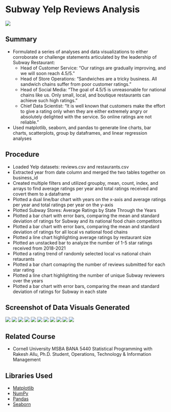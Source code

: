 # Subway Yelp Reviews Analysis
![](/images/Subway_fig12.png)
## Summary
* Formulated a series of analyses and data visualizations to either corroborate or challenge statements articulated by the leadership of Subway Restaurant:
  * Head of Customer Service: “Our ratings are gradually improving, and we will soon reach 4.5/5.”
  * Head of Store Operations: “Sandwiches are a tricky business. All sandwich chains suffer from poor customer ratings.”
  * Head of Social Media: “The goal of 4.5/5 is unreasonable for national chains like us. Only small, local, and boutique restaurants can achieve such high ratings.”
  * Chief Data Scientist: “It is well known that customers make the effort to give a rating only when they are either extremely angry or absolutely delighted with the service. So online ratings are not reliable.”
* Used matplotlib, seaborn, and pandas to generate line charts, bar charts, scatterplots, group by dataframes, and linear regression analyses

## Procedure
* Loaded Yelp datasets: reviews.csv and restaurants.csv 
* Extracted year from date column and merged the two tables together on business_id
* Created multiple filters and utilized groupby, mean, count, index, and arrays to find average ratings per year and total ratings received and covert them to a dataframe
* Plotted a dual line/bar chart with years on the x-axis and average ratings per year and total ratings per year on the y-axis
* Plotted Subway Stores: Average Ratings by State Through the Years
* Plotted a bar chart with error bars, comparing the mean and standard deviation of ratings for Subway and its national food chain competitors
* Plotted a bar chart with error bars, comparing the mean and standard deviation of ratings for all local vs national food chains
* Plotted a line chart highlighting average ratings by restaurant size
* Plotted an unstacked bar to analyze the number of 1-5 star ratings received from 2018-2021 
* Plotted a rating trend of randomly selected local vs national chain retaurants
* Plotted a bar chart comapring the number of reviews submitted for each star rating
* Plotted a line chart highlighting the number of unique Subway reviewers over the years
* Plotted a bar chart with error bars, comparing the mean and standard deviation of ratings for Subway in each state

## Screenshot of Data Visuals Generated
![](/images/Subway_fig2.png)
![](/images/Subway_fig12.png)
![](/images/Subway_fig3.png)
![](/images/Subway_fig4.png)
![](/images/Subway_fig6.png)
![](/images/Subway_fig11.png)
![](/images/Subway_fig5.png)
![](/images/Subway_fig7.png)
![](/images/Subway_fig8.png)
![](/images/Subway_fig9.png)
![](/images/Subway_fig1.png)

## Related Course
* Cornell University MSBA BANA 5440 Statistical Programming with Rakesh Allu, Ph.D. Student, Operations, Technology & Information Management

## Libraries Used
* [Matplotlib](https://matplotlib.org/stable/tutorials/index)
* [NumPy](https://numpy.org/doc/stable/)
* [Pandas](https://pandas.pydata.org/)
* [Seaborn](https://seaborn.pydata.org/)

